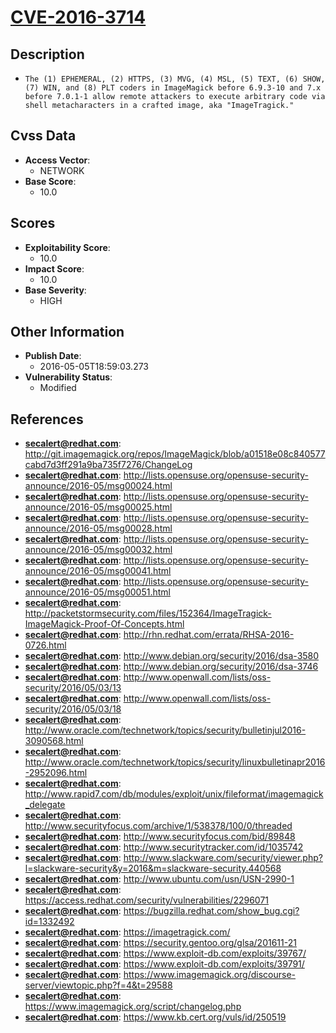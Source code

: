 
# [CVE-2016-3714](http://git.imagemagick.org/repos/ImageMagick/blob/a01518e08c840577cabd7d3ff291a9ba735f7276/ChangeLog)

## Description

- `The (1) EPHEMERAL, (2) HTTPS, (3) MVG, (4) MSL, (5) TEXT, (6) SHOW, (7) WIN, and (8) PLT coders in ImageMagick before 6.9.3-10 and 7.x before 7.0.1-1 allow remote attackers to execute arbitrary code via shell metacharacters in a crafted image, aka "ImageTragick."`

## Cvss Data

- **Access Vector**:
  - NETWORK
- **Base Score**:
  - 10.0

## Scores

- **Exploitability Score**:
  - 10.0
- **Impact Score**:
  - 10.0
- **Base Severity**:
  - HIGH

## Other Information

- **Publish Date**:
  - 2016-05-05T18:59:03.273
- **Vulnerability Status**:
  - Modified

## References

- **secalert@redhat.com**: http://git.imagemagick.org/repos/ImageMagick/blob/a01518e08c840577cabd7d3ff291a9ba735f7276/ChangeLog
- **secalert@redhat.com**: http://lists.opensuse.org/opensuse-security-announce/2016-05/msg00024.html
- **secalert@redhat.com**: http://lists.opensuse.org/opensuse-security-announce/2016-05/msg00025.html
- **secalert@redhat.com**: http://lists.opensuse.org/opensuse-security-announce/2016-05/msg00028.html
- **secalert@redhat.com**: http://lists.opensuse.org/opensuse-security-announce/2016-05/msg00032.html
- **secalert@redhat.com**: http://lists.opensuse.org/opensuse-security-announce/2016-05/msg00041.html
- **secalert@redhat.com**: http://lists.opensuse.org/opensuse-security-announce/2016-05/msg00051.html
- **secalert@redhat.com**: http://packetstormsecurity.com/files/152364/ImageTragick-ImageMagick-Proof-Of-Concepts.html
- **secalert@redhat.com**: http://rhn.redhat.com/errata/RHSA-2016-0726.html
- **secalert@redhat.com**: http://www.debian.org/security/2016/dsa-3580
- **secalert@redhat.com**: http://www.debian.org/security/2016/dsa-3746
- **secalert@redhat.com**: http://www.openwall.com/lists/oss-security/2016/05/03/13
- **secalert@redhat.com**: http://www.openwall.com/lists/oss-security/2016/05/03/18
- **secalert@redhat.com**: http://www.oracle.com/technetwork/topics/security/bulletinjul2016-3090568.html
- **secalert@redhat.com**: http://www.oracle.com/technetwork/topics/security/linuxbulletinapr2016-2952096.html
- **secalert@redhat.com**: http://www.rapid7.com/db/modules/exploit/unix/fileformat/imagemagick_delegate
- **secalert@redhat.com**: http://www.securityfocus.com/archive/1/538378/100/0/threaded
- **secalert@redhat.com**: http://www.securityfocus.com/bid/89848
- **secalert@redhat.com**: http://www.securitytracker.com/id/1035742
- **secalert@redhat.com**: http://www.slackware.com/security/viewer.php?l=slackware-security&y=2016&m=slackware-security.440568
- **secalert@redhat.com**: http://www.ubuntu.com/usn/USN-2990-1
- **secalert@redhat.com**: https://access.redhat.com/security/vulnerabilities/2296071
- **secalert@redhat.com**: https://bugzilla.redhat.com/show_bug.cgi?id=1332492
- **secalert@redhat.com**: https://imagetragick.com/
- **secalert@redhat.com**: https://security.gentoo.org/glsa/201611-21
- **secalert@redhat.com**: https://www.exploit-db.com/exploits/39767/
- **secalert@redhat.com**: https://www.exploit-db.com/exploits/39791/
- **secalert@redhat.com**: https://www.imagemagick.org/discourse-server/viewtopic.php?f=4&t=29588
- **secalert@redhat.com**: https://www.imagemagick.org/script/changelog.php
- **secalert@redhat.com**: https://www.kb.cert.org/vuls/id/250519
